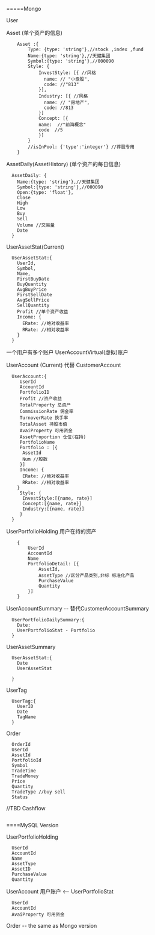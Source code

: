 


=====Mongo

User

Asset (单个资产的信息)

```
    Asset :{
        Type: {type: 'string'},//stock ,index ,fund
        Name:{type: 'string'},//天健集团
        Symbol:{type: 'string'},//000090
        Style: {
            InvestStyle: [{ //风格
              name: // "小盘股",
              code: //"813"
            }],
            Industry: [{ //风格
              name: // "房地产",
              code: //813
            }]
            Concept: [{
            name:  //"前海概念"
            code  //5
            }]
        }
        //isInPool: {'type':'integer'} //荐股专用
    }
```

AssetDaily(AssetHistory) (单个资产的每日信息)

```
  AssetDaily: {
    Name:{type: 'string'},//天健集团
    Symbol:{type: 'string'},//000090
    Open:{type: 'float'},
    Close
    High
    Low
    Buy
    Sell 
    Volume //交易量
    Date
  }
```


UserAssetStat(Current)

```
  UserAssetStat:{
    UserId,
    Symbol,
    Name,
    FirstBuyDate
    BuyQuantity
    AvgBuyPrice   
    FirstSellDate
    AvgSellPrice    
    SellQuantity
    Profit //单个资产收益
    Income: {
      ERate: //绝对收益率
      RRate: //相对收益率
    }
  }
```


一个用户有多个账户
UserAccountVirtual(虚拟)账户

UserAccount (Current) 代替 CustomerAccount

```
  UserAccount:{
     UserId
     AccountId
     PortfolioID
     Profit //资产收益
     TotalProperty 总资产
     CommissionRate 佣金率
     TurnoverRate 换手率
     TotalAsset 持股市值
     AvaiProperty 可用资金
     AssetProportion 仓位(在持)
     PortfolioName
     Portfolio : [{
      AssetId
      Num //股数
     }]
     Income: {
      ERate: //绝对收益率
      RRate: //相对收益率
    }
     Style: {
      InvestStyle:[{name, rate}]
      Concept:[{name, rate}]
      Industry:[{name, rate}]
     }
  }
```

UserPortfolioHolding 用户在持的资产
```
    {
        UserId
        AccountId
        Name
        PortfolioDetail: [{
            AssetId,
            AssetType //区分产品类别,非标 标准化产品
            PurchaseValue
            Quantity
        }]
    }
```

UserAccountSummary  -- 替代CustomerAccountSummary

```
  UserPortfolioDailySummary:{
    Date:
    UserPortfolioStat - Portfolio
  }
```

UserAssetSummary
  ```
    UserAssetStat:{
      Date
      UserAssetStat

    }

  ```

UserTag

  ```
    UserTag:{
      UserID
      Date
      TagName
    }

  ```


Order

```
  OrderId
  UserId
  AssetId
  PortfolioId
  Symbol
  TradeTime
  TradeMoney
  Price
  Quantity
  TradeType //buy sell
  Status

```


//TBD
Cashflow

```

```

====MySQL Version

UserPortfolioHolding

 ```
   UserId
   AccountId
   Name
   AssetType
   AssetID
   PurchaseValue
   Quantity

 ```


UserAccount 用户账户 <-- UserPortfolioStat

 ```
   UserId
   AccountId
   AvaiProperty 可用资金
 ```


Order  -- the same as Mongo version

